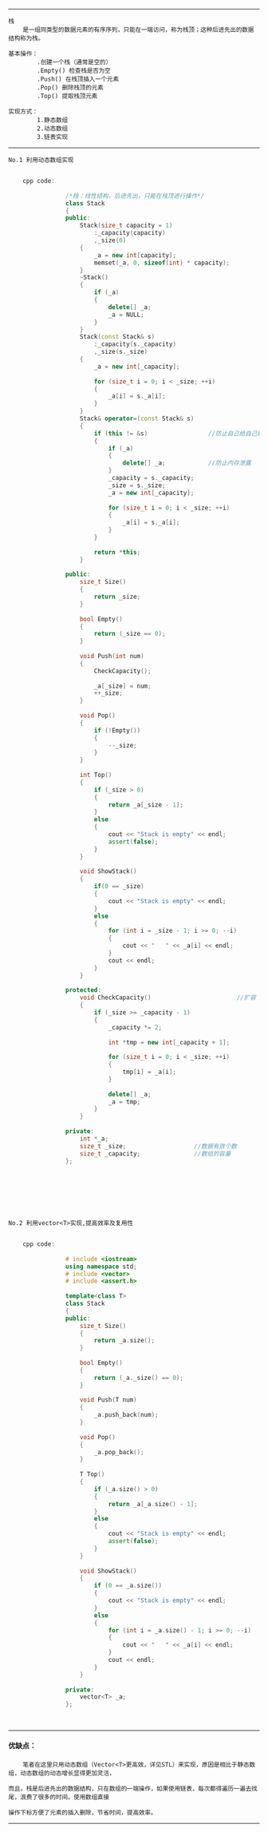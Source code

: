 

-----------------------------------------------------------------------------------------------------------------------------------------

	栈
		是一组同类型的数据元素的有序序列，只能在一端访问，称为栈顶；这种后进先出的数据结构称为栈。
            
	基本操作：
            .创建一个栈（通常是空的）
            .Empty() 检查栈是否为空
            .Push() 在栈顶插入一个元素
            .Pop() 删除栈顶的元素
            .Top() 提取栈顶元素
            
	实现方式：
            1.静态数组
            2.动态数组
            3.链表实现

-----------------------------------------------------------------------------------------------------------------------------------------

	No.1 利用动态数组实现


```cpp

	cpp code:
	
                /*栈：线性结构，后进先出，只能在栈顶进行操作*/
                class Stack
                {
                public:
                	Stack(size_t capacity = 1)
                		:_capacity(capacity)
                		,_size(0)
                	{
                		_a = new int[capacity];
                		memset(_a, 0, sizeof(int) * capacity);
                	}
                	~Stack()
                	{
                		if (_a)
                		{
                			delete[] _a;
                			_a = NULL;
                		}
                	}
                	Stack(const Stack& s)
                		:_capacity(s._capacity)
                		,_size(s._size)
                	{
                		_a = new int[_capacity];
                
                		for (size_t i = 0; i < _size; ++i)
                		{
                			_a[i] = s._a[i];
                		}
                	}
                	Stack& operator=(const Stack& s)
                	{
                		if (this != &s)                 //防止自己给自己赋值
                		{
                			if (_a)
                			{
                				delete[] _a;            //防止内存泄露
                			}
                			_capacity = s._capacity;
                			_size = s._size;
                			_a = new int[_capacity];
                
                			for (size_t i = 0; i < _size; ++i)
                			{
                				_a[i] = s._a[i];
                			}
                		}
                
                		return *this;
                	}
                
                public:
                	size_t Size()
                	{
                		return _size;
                	}
                
                	bool Empty()
                	{
                		return (_size == 0);
                	}
                
                	void Push(int num)
                	{
                		CheckCapacity();
                
                		_a[_size] = num;
                		++_size;
                	}
                
                	void Pop()
                	{
                		if (!Empty())
                		{
                			--_size;
                		}
                	}
                
                	int Top()
                	{
                		if (_size > 0)
                		{
                			return _a[_size - 1];
                		}
                		else
                		{
                			cout << "Stack is empty" << endl;
                			assert(false);
                		}
                	}
                
                	void ShowStack()
                	{
                		if(0 == _size)
                		{
                			cout << "Stack is empty" << endl;
                		}
                		else
                		{
                			for (int i = _size - 1; i >= 0; --i)
                			{
                				cout << "   " << _a[i] << endl;
                			}
                			cout << endl;
                		}
                	}
                
                protected:
                	void CheckCapacity()                        //扩容
                	{
                		if (_size >= _capacity - 1)
                		{
                			_capacity *= 2;
                
                			int *tmp = new int[_capacity + 1];
                			
                			for (size_t i = 0; i < _size; ++i)
                			{
                				tmp[i] = _a[i];
                			}
                
                			delete[] _a; 
                			_a = tmp;
                		}
                	}
                
                private:
                	int *_a;                    
                	size_t _size;                   //数据有效个数
                	size_t _capacity;               //数组的容量
                };
                
                
                
```
<br>
<br>

	No.2 利用vector<T>实现,提高效率及复用性


```cpp

	cpp code:
	
                # include <iostream>
                using namespace std;
                # include <vector>
                # include <assert.h>
               
                template<class T>
                class Stack
                {
                public:
                	size_t Size()
                	{
                		return _a.size();
                	}
                
                	bool Empty()
                	{
                		return (_a._size() == 0);
                	}
                
                	void Push(T num)
                	{
                		_a.push_back(num);
                	}
                
                	void Pop()
                	{
                		_a.pop_back();
                	}
                
                	T Top()
                	{
                		if (_a.size() > 0)
                		{
                			return _a[_a.size() - 1];
                		}
                		else
                		{
                			cout << "Stack is empty" << endl;
                			assert(false);
                		}
                	}
                
                	void ShowStack()
                	{
                		if (0 == _a.size())
                		{
                			cout << "Stack is empty" << endl;
                		}
                		else
                		{
                			for (int i = _a.size() - 1; i >= 0; --i)
                			{
                				cout << "   " << _a[i] << endl;
                			}
                			cout << endl;
                		}
                	}
                
                private:
                	vector<T> _a;
                };
                
                
```                


-----------------------------------------------------------------------------------------------------------------------------------------

#### 优缺点：
		
		笔者在这里只用动态数组（Vector<T>更高效，详见STL）来实现，原因是相比于静态数组，动态数组的动态增长显得更加灵活，
		
    而且，栈是后进先出的数据结构，只在数组的一端操作，如果使用链表，每次都得遍历一遍去找尾，浪费了很多的时间。使用数组直接
    
    操作下标方便了元素的插入删除，节省时间，提高效率。

-----------------------------------------------------------------------------------------------------------------------------------------


